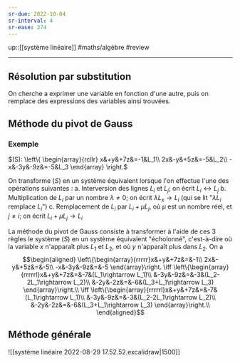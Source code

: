 ```yaml
---
sr-due: 2022-10-04
sr-interval: 4
sr-ease: 274
---
```


up::[[système linéaire]]
#maths/algèbre #review 

----


## Résolution par substitution
On cherche a exprimer une variable en fonction d'une autre, puis on remplace des expressions des variables ainsi trouvées.

## Méthode du pivot de Gauss
### Exemple
$(S): \left\{ \begin{array}{rcllr} x&+y&+7z&=-1&L_1\\ 2x&-y&+5z&=-5&L_2\\ -x&-3y&-9z&=-5&L_3 \end{array} \right.$

On transforme $(S)$ en un système équivalent lorsque l'on effectue l'une des opérations suivantes :
 a. Interversion des lignes $L_i$ et $L_j$; on écrit $L_i \leftrightarrow L_j$
 b. Multiplication de $L_i$ par un nombre $\lambda \neq 0$; on écrit $\lambda L_x \rightarrow L_i$ (qui se lit "$\lambda L_i$ remplace $L_i$")
 c. Remplacement de $L_i$ par $L_i + \mu L_j$, où $\mu$ est un nombre réel, et $j\neq i$; on écrit $L_i + \mu L_j \rightarrow L_i$

La méthode du pivot de Gauss consiste à transformer à l'aide de ces 3 règles le système $(S)$ en un système équivalent "écholonné", c'est-à-dire où la variable $x$ n'apparaît plus $L_1$ et $L_2$, et où $y$ n'apparaît plus dans $L_2$.
On a
$$\begin{aligned}
\left\{\begin{array}{rrrrr}x&+y&+7z&=&-1\\ 2x&-y&+5z&=&-5\\ -x&-3y&-9z&=&-5 \end{array}\right.
\iff
\left\{\begin{array}{rrrrrl}x&+y&+7z&=&-7&(L_1\rightarrow L_1)\\ &-3y&-9z&=&-3&(L_2-2L_1\rightarrow L_2)\\ &-2y&-2z&=&-6&(L_3+L_1\rightarrow L_3) \end{array}\right.\\
\iff
\left\{\begin{array}{rrrrrl}x&+y&+7z&=&-7&(L_1\rightarrow L_1)\\ &-3y&-9z&=&-3&(L_2-2L_1\rightarrow L_2)\\ &-2y&-2z&=&-6&(L_3+L_1\rightarrow L_3) \end{array}\right.\\
\end{aligned}$$

## Méthode générale 

![[système linéaire 2022-08-29 17.52.52.excalidraw|1500]]
